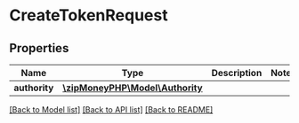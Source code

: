 # CreateTokenRequest

## Properties
Name | Type | Description | Notes
------------ | ------------- | ------------- | -------------
**authority** | [**\zipMoneyPHP\Model\Authority**](Authority.md) |  | 

[[Back to Model list]](../README.md#documentation-for-models) [[Back to API list]](../README.md#documentation-for-api-endpoints) [[Back to README]](../README.md)


